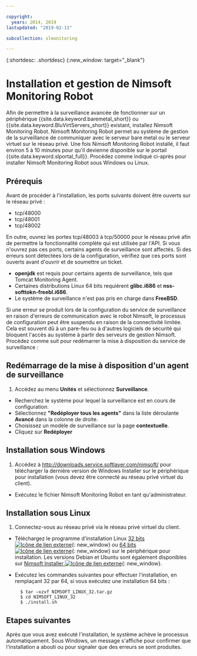 ```yaml
---

copyright:
  years: 2014, 2019
lastupdated: "2019-02-11"

subcollection: slmonitoring

---
```


{:shortdesc: .shortdesc}
{:new_window: target="_blank"}

# Installation et gestion de Nimsoft Monitoring Robot

Afin de permettre à la surveillance avancée de fonctionner sur un périphérique {{site.data.keyword.baremetal_short}} ou {{site.data.keyword.BluVirtServers_short}} existant, installez Nimsoft Monitoring Robot. Nimsoft Monitoring Robot permet au système de gestion de la surveillance de communiquer avec le serveur bare metal ou le serveur virtuel sur le réseau privé. Une fois Nimsoft Monitoring Robot installé, il faut environ 5 à 10 minutes pour qu'il devienne disponible sur le portail {{site.data.keyword.slportal_full}}. Procédez comme indiqué ci-après pour installer Nimsoft Monitoring Robot sous Windows ou Linux.

## Prérequis

Avant de procéder à l'installation, les ports suivants doivent être ouverts sur le réseau privé :

* tcp/48000
* tcp/48001
* tcp/48002

En outre, ouvrez les portes tcp/48003 à tcp/50000 pour le réseau privé afin de permettre la fonctionnalité complète qui est utilisée par l'API. Si vous n'ouvrez pas ces ports, certains agents de surveillance sont affectés. Si des erreurs sont détectées lors de la configuration, vérifiez que ces ports sont ouverts avant d'ouvrir et de soumettre un ticket.

* **openjdk** est requis pour certains agents de surveillance, tels que Tomcat Monitoring Agent.
* Certaines distributions Linux 64 bits requièrent **glibc.i686** et **nss-softtokn-freebl.i686**.
* Le système de surveillance n'est pas pris en charge dans **FreeBSD**.

Si une erreur se produit lors de la configuration du service de surveillance en raison d'erreurs de communication avec le robot Nimsoft, le processus de configuration peut être suspendu en raison de la connectivité limitée. Cela est souvent dû à un pare-feu ou à d'autres logiciels de sécurité qui bloquent l'accès au système à partir des serveurs de gestion Nimsoft.  Procédez comme suit pour redémarrer la mise à disposition du service de surveillance :

## Redémarrage de la mise à disposition d'un agent de surveillance

1. Accédez au menu **Unités** et sélectionnez **Surveillance**.
* Recherchez le système pour lequel la surveillance est en cours de configuration.
* Sélectionnez **"Redéployer tous les agents"** dans la liste déroulante **Avancé** dans la colonne de droite.
* Choisissez un modèle de surveillance sur la page **contextuelle**.
* Cliquez sur **Redéployer**

## Installation sous Windows

1. Accédez à http://downloads.service.softlayer.com/nimsoft/ pour télécharger la dernière version de Windows Installer sur le périphérique pour installation (vous devez être connecté au réseau privé virtuel du client).
* Exécutez le fichier Nimsoft Monitoring Robot en tant qu'administrateur.

## Installation sous Linux

1. Connectez-vous au réseau privé via le réseau privé virtuel du client. 
* Téléchargez le programme d'installation Linux [32 bits ![Icône de lien externe](../../icons/launch-glyph.svg "Icône de lien externe")](http://downloads.service.softlayer.com/nimsoft/NIMSOFT_LINUX_32.tar.gz){: new_window} ou [64 bits ![Icône de lien externe](../../icons/launch-glyph.svg "Icône de lien externe")](http://downloads.service.softlayer.com/nimsoft/NIMSOFT_LINUX_64.tar.gz){: new_window} sur le périphérique pour installation. Les versions Debian et Ubuntu sont également disponibles sur [Nimsoft Installer ![Icône de lien externe](../../icons/launch-glyph.svg "Icône de lien externe")](http://downloads.service.softlayer.com/nimsoft/){: new_window}.
* Exécutez les commandes suivantes pour effectuer l'installation, en remplaçant 32 par 64, si vous exécutez une installation 64 bits :

        $ tar –xzvf NIMSOFT_LINUX_32.tar.gz
        $ cd NIMSOFT_LINUX_32
        $ ./install.sh

## Etapes suivantes

Après que vous avez exécuté l'installation, le système achève le processus automatiquement. Sous Windows, un message s'affiche pour confirmer que l'installation a abouti ou pour signaler que des erreurs se sont produites.
